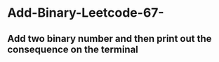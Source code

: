 # Add-Binary-Leetcode-67-

## Add two binary number and then print out the consequence on the terminal
